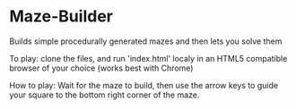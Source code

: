 # Maze-Builder
Builds simple procedurally generated mazes and then lets you solve them

To play: clone the files, and run 'index.html' localy in an HTML5 compatible browser of your choice (works best with Chrome)

How to play: Wait for the maze to build, then use the arrow keys to guide your square to the bottom right corner of the maze.
